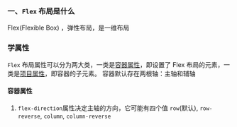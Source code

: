 ### 一、`Flex` 布局是什么

Flex(Flexible Box) ，弹性布局，是一维布局

### 学属性

`Flex` 布局属性可以分为两大类，一类是[容器属性](####容器属性)，即设置了 Flex 布局的元素，一类是[项目属性](####项目属性)，即容器的子元素。
容器默认存在两根轴：主轴和辅轴

#### 容器属性

1. `flex-direction`属性决定主轴的方向，它可能有四个值 `row`(默认), `row-reverse`, `column`, `column-reverse`
